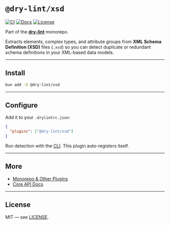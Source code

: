 # `@dry-lint/xsd`

[![CI](https://github.com/dry-lint/dry-lint/actions/workflows/ci.yml/badge.svg)](https://github.com/dry-lint/dry-lint/actions/workflows/ci.yml) [![Docs](https://img.shields.io/badge/docs-%E2%9C%93-blue)](https://dry-lint.github.io/dry-lint/) [![License](https://img.shields.io/npm/l/@dry-lint/cli)](https://github.com/dry-lint/dry-lint/blob/main/LICENSE)

Part of the [**dry-lint**](https://github.com/dry-lint/dry-lint) monorepo.

Extracts elements, complex types, and attribute groups from **XML Schema Definition (XSD)** files (`.xsd`) so you can detect duplicate or redundant schema definitions in your XML-based data models.

---

## Install

```bash
bun add -D @dry-lint/xsd
```

---

## Configure

Add it to your `.drylintrc.json`:

```json
{
  "plugins": ["@dry-lint/xsd"]
}
```

Run detection with the [CLI](https://www.npmjs.com/package/@dry-lint/cli). This plugin auto-registers itself.

---

## More

- [Monorepo & Other Plugins](https://github.com/dry-lint/dry-lint#-packages)
- [Core API Docs](https://github.com/dry-lint/dry-lint#-api-dry-core)

---

## License

MIT — see [LICENSE](https://github.com/dry-lint/dry-lint/blob/main/LICENSE).
